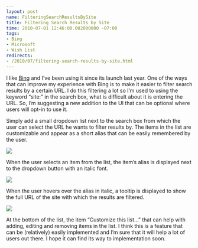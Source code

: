 ```yaml
---
layout: post
name: FilteringSearchResultsBySite
title: Filtering Search Results by Site
time: 2010-07-01 12:46:00.002000000 -07:00
tags:
- Bing
- Microsoft
- Wish List
redirects:
- /2010/07/filtering-search-results-by-site.html
---
```

I like [Bing](http://www.bing.com/) and I’ve been using it since its launch last year. One of the ways that can improve my experience with Bing is to make it easier to filter search results by a certain URL. I do this filtering a lot so I’m used to using the keyword “site:” in the search box, what is difficult about it is entering the URL. So, I’m suggesting a new addition to the UI that can be optional where users will opt-in to use it.

Simply add a small dropdown list next to the search box from which the user can select the URL he wants to filter results by. The items in the list are customizable and appear as a short alias that can be easily remembered by the user.

<img class="imageInCenter" src="{{ site.imagesFolder }}{{ page.name }}/SearchSitesUI01.png">

When the user selects an item from the list, the item’s alias is displayed next to the dropdown button with an italic font.

<img class="imageInCenter" src="{{ site.imagesFolder }}{{ page.name }}/SearchSitesUI02.png">

When the user hovers over the alias in italic, a tooltip is displayed to show the full URL of the site with which the results are filtered.

<img class="imageInCenter" src="{{ site.imagesFolder }}{{ page.name }}/SearchSitesUI03.png">

At the bottom of the list, the item “Customize this list…” that can help with adding, editing and removing items in the list.
 I think this is a feature that can be (relatively) easily implemented and I’m sure that it will help a lot of users out there. I hope it can find its way to implementation soon.